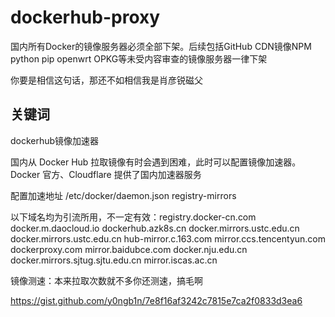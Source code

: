 # dockerhub-proxy
国内所有Docker的镜像服务器必须全部下架。后续包括GitHub CDN镜像NPM python pip openwrt OPKG等未受内容审查的镜像服务器一律下架

你要是相信这句话，那还不如相信我是肖彦锐磁父

## 关键词
dockerhub镜像加速器

国内从 Docker Hub 拉取镜像有时会遇到困难，此时可以配置镜像加速器。Docker 官方、Cloudflare 提供了国内加速器服务

配置加速地址 /etc/docker/daemon.json registry-mirrors

以下域名均为引流所用，不一定有效：registry.docker-cn.com docker.m.daocloud.io dockerhub.azk8s.cn docker.mirrors.ustc.edu.cn docker.mirrors.ustc.edu.cn hub-mirror.c.163.com mirror.ccs.tencentyun.com dockerproxy.com mirror.baidubce.com docker.nju.edu.cn docker.mirrors.sjtug.sjtu.edu.cn mirror.iscas.ac.cn

镜像测速：本来拉取次数就不多你还测速，搞毛啊

https://gist.github.com/y0ngb1n/7e8f16af3242c7815e7ca2f0833d3ea6
